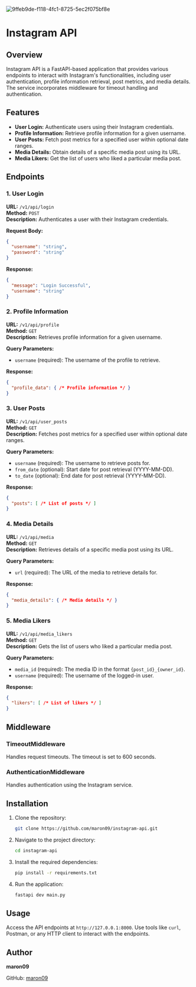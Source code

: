 
![9ffeb9de-f118-4fc1-8725-5ec2f075bf8e](https://github.com/Maron09/instagram-API/assets/107930543/43e09586-c841-4ec8-8b63-7e0eac67d82f)


# Instagram API

## Overview

Instagram API is a FastAPI-based application that provides various endpoints to interact with Instagram's functionalities, including user authentication, profile information retrieval, post metrics, and media details. The service incorporates middleware for timeout handling and authentication.

## Features

- **User Login:** Authenticate users using their Instagram credentials.
- **Profile Information:** Retrieve profile information for a given username.
- **User Posts:** Fetch post metrics for a specified user within optional date ranges.
- **Media Details:** Obtain details of a specific media post using its URL.
- **Media Likers:** Get the list of users who liked a particular media post.

## Endpoints

### 1. User Login
**URL:** `/v1/api/login`  
**Method:** `POST`  
**Description:** Authenticates a user with their Instagram credentials.

**Request Body:**
```json
{
  "username": "string",
  "password": "string"
}
```

**Response:**
```json
{
  "message": "Login Successful",
  "username": "string"
}
```

### 2. Profile Information
**URL:** `/v1/api/profile`  
**Method:** `GET`  
**Description:** Retrieves profile information for a given username.

**Query Parameters:**
- `username` (required): The username of the profile to retrieve.

**Response:**
```json
{
  "profile_data": { /* Profile information */ }
}
```

### 3. User Posts
**URL:** `/v1/api/user_posts`  
**Method:** `GET`  
**Description:** Fetches post metrics for a specified user within optional date ranges.

**Query Parameters:**
- `username` (required): The username to retrieve posts for.
- `from_date` (optional): Start date for post retrieval (YYYY-MM-DD).
- `to_date` (optional): End date for post retrieval (YYYY-MM-DD).

**Response:**
```json
{
  "posts": [ /* List of posts */ ]
}
```

### 4. Media Details
**URL:** `/v1/api/media`  
**Method:** `GET`  
**Description:** Retrieves details of a specific media post using its URL.

**Query Parameters:**
- `url` (required): The URL of the media to retrieve details for.

**Response:**
```json
{
  "media_details": { /* Media details */ }
}
```

### 5. Media Likers
**URL:** `/v1/api/media_likers`  
**Method:** `GET`  
**Description:** Gets the list of users who liked a particular media post.

**Query Parameters:**
- `media_id` (required): The media ID in the format `{post_id}_{owner_id}`.
- `username` (required): The username of the logged-in user.

**Response:**
```json
{
  "likers": [ /* List of likers */ ]
}
```

## Middleware

### TimeoutMiddleware
Handles request timeouts. The timeout is set to 600 seconds.

### AuthenticationMiddleware
Handles authentication using the Instagram service.

## Installation

1. Clone the repository:
   ```sh
   git clone https://github.com/maron09/instagram-api.git
   ```
2. Navigate to the project directory:
   ```bash
   cd instagram-api
   ```
3. Install the required dependencies:
   ```bash
   pip install -r requirements.txt
   ```
4. Run the application:
   ```bash
   fastapi dev main.py
   ```

## Usage

Access the API endpoints at `http://127.0.0.1:8000`. Use tools like `curl`, Postman, or any HTTP client to interact with the endpoints.

## Author

**maron09**

GitHub: [maron09](https://github.com/maron09)
